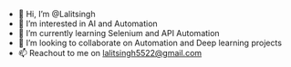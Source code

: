 - 👋 Hi, I’m @Lalitsingh
- 👀 I’m interested in AI and Automation
- 🌱 I’m currently learning Selenium and API Automation
- 💞️ I’m looking to collaborate on Automation and Deep learning projects
- 📫 Reachout to me on lalitsingh5522@gmail.com

<!---
Lalitsingh5522/L is a ✨ special ✨ repository because its `README.md` (this file) appears on your GitHub profile.
You can click the Preview link to take a look at your changes.
--->
